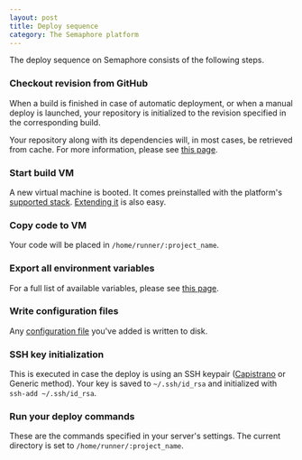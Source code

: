 ```yaml
---
layout: post
title: Deploy sequence
category: The Semaphore platform
---
```


The deploy sequence on Semaphore consists of the following steps.

### Checkout revision from GitHub

When a build is finished in case of automatic deployment, or when a manual deploy is launched, your repository is initialized to the revision specified in the corresponding build.

Your repository along with its dependencies will, in most cases, be retrieved from cache. For more information, please see [this page](/docs/caching-between-builds.html).

### Start build VM

A new virtual machine is booted. It comes preinstalled with the platform's [supported stack](/docs/supported-stack.html). [Extending it](/docs/how-to-install-dependency.html) is also easy.

### Copy code to VM

Your code will be placed in `/home/runner/:project_name`.

### Export all environment variables

For a full list of available variables, please see [this page](/docs/available-environment-variables.html).

### Write configuration files

Any [configuration file](/docs/adding-configuration-files.html) you've added is written to disk.

### SSH key initialization

This is executed in case the deploy is using an SSH keypair ([Capistrano](/docs/deploying-with-capistrano.html) or Generic method). Your key is saved to `~/.ssh/id_rsa` and initialized with `ssh-add ~/.ssh/id_rsa`.

### Run your deploy commands

These are the commands specified in your server's settings. The current directory is set to `/home/runner/:project_name`.
